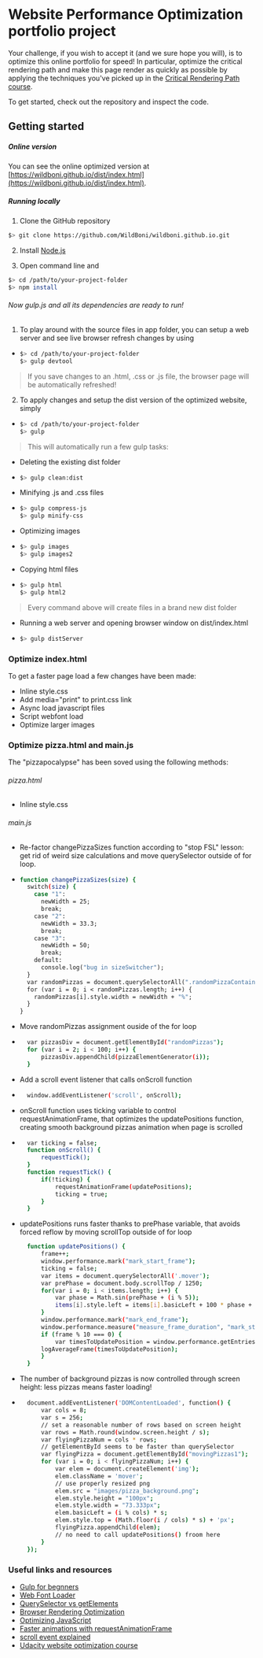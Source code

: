 # Website Performance Optimization portfolio project

Your challenge, if you wish to accept it (and we sure hope you will), is to optimize this online portfolio for speed! In particular, optimize the critical rendering path and make this page render as quickly as possible by applying the techniques you've picked up in the [Critical Rendering Path course](https://www.udacity.com/course/ud884).

To get started, check out the repository and inspect the code.

## Getting started

##### Online version

You can see the online optimized version at [https://wildboni.github.io/dist/index.html](https://wildboni.github.io/dist/index.html).


##### Running locally

1. Clone the GitHub repository

  ```sh
  $> git clone https://github.com/WildBoni/wildboni.github.io.git
  ```

2. Install [Node.js](https://nodejs.org/)

3.  Open command line and
  ``` sh
  $> cd /path/to/your-project-folder
  $> npm install
  ```
###### Now gulp.js and all its dependencies are ready to run!

1. To play around with the source files in app folder, you can setup a web server and see live browser refresh changes by using
- ``` sh
  $> cd /path/to/your-project-folder
  $> gulp devtool
  ```
>  If you save changes to an .html, .css or .js file, the browser page will be automatically refreshed!
2. To apply changes and setup the dist version of the optimized website, simply
- ``` sh
  $> cd /path/to/your-project-folder
  $> gulp
  ```
>This will automatically run a few gulp tasks:
- Deleting the existing dist folder
- ``` sh
  $> gulp clean:dist
  ```
- Minifying .js and .css files
- ``` sh
  $> gulp compress-js
  $> gulp minify-css
  ```
- Optimizing images
- ``` sh
  $> gulp images
  $> gulp images2
  ```
- Copying html files
- ``` sh
  $> gulp html
  $> gulp html2
  ```
> Every command above will create files in a brand new dist folder
- Running a web server and opening browser window on dist/index.html
- ``` sh
  $> gulp distServer
  ```

### Optimize index.html

To get a faster page load a few changes have been made:

- Inline style.css
- Add media="print" to print.css link
- Async load javascript files
- Script webfont load
- Optimize larger images

### Optimize pizza.html and main.js

The "pizzapocalypse" has been soved using the following methods:

###### pizza.html
- Inline style.css

###### main.js
- Re-factor changePizzaSizes function according to "stop FSL" lesson: get rid of weird size calculations and move querySelector outside of for loop.
- ``` sh
  function changePizzaSizes(size) {
    switch(size) {
      case "1":
        newWidth = 25;
        break;
      case "2":
        newWidth = 33.3;
        break;
      case "3":
        newWidth = 50;
        break;
      default:
        console.log("bug in sizeSwitcher");
    }
    var randomPizzas = document.querySelectorAll(".randomPizzaContainer");
    for (var i = 0; i < randomPizzas.length; i++) {
      randomPizzas[i].style.width = newWidth + "%";
    }
  }
  ```
- Move randomPizzas assignment ouside of the for loop
- ``` sh
    var pizzasDiv = document.getElementById("randomPizzas");
    for (var i = 2; i < 100; i++) {
        pizzasDiv.appendChild(pizzaElementGenerator(i));
    }
  ```
- Add a scroll event listener that calls onScroll function
- ``` sh
    window.addEventListener('scroll', onScroll);
  ```
- onScroll function uses ticking variable to control requestAnimationFrame, that optimizes the updatePositions function, creating smooth background pizzas animation when page is scrolled
- ``` sh
    var ticking = false;
    function onScroll() {
	    requestTick();
    }
    function requestTick() {
        if(!ticking) {
            requestAnimationFrame(updatePositions);
            ticking = true;
        }
    }
  ```
- updatePositions runs faster thanks to prePhase variable, that avoids forced reflow by moving scrollTop outside of for loop
  ``` sh
    function updatePositions() {
        frame++;
        window.performance.mark("mark_start_frame");
	    ticking = false;
        var items = document.querySelectorAll('.mover');
        var prePhase = document.body.scrollTop / 1250;
        for(var i = 0; i < items.length; i++) {
            var phase = Math.sin(prePhase + (i % 5));
            items[i].style.left = items[i].basicLeft + 100 * phase + 'px';
        }
        window.performance.mark("mark_end_frame");
        window.performance.measure("measure_frame_duration", "mark_start_frame", "mark_end_frame");
        if (frame % 10 === 0) {
            var timesToUpdatePosition = window.performance.getEntriesByName("measure_frame_duration");
        logAverageFrame(timesToUpdatePosition);
        }
    }
  ```
-  The number of background pizzas is now controlled through screen height: less pizzas means faster loading!
- ``` sh
    document.addEventListener('DOMContentLoaded', function() {
        var cols = 8;
        var s = 256;
        // set a reasonable number of rows based on screen height
        var rows = Math.round(window.screen.height / s);
        var flyingPizzaNum = cols * rows;
        // getElementById seems to be faster than querySelector
        var flyingPizza = document.getElementById("movingPizzas1");
        for (var i = 0; i < flyingPizzaNum; i++) {
            var elem = document.createElement('img');
            elem.className = 'mover';
            // use properly resized png
            elem.src = "images/pizza_background.png";
            elem.style.height = "100px";
            elem.style.width = "73.333px";
            elem.basicLeft = (i % cols) * s;
            elem.style.top = (Math.floor(i / cols) * s) + 'px';
            flyingPizza.appendChild(elem);
            // no need to call updatePositions() froom here
        }
    });
  ```
### Useful links and resources
* [Gulp for begnners](https://css-tricks.com/gulp-for-beginners/)
* [Web Font Loader](https://github.com/typekit/webfontloader)
* [QuerySelector vs getElements](http://stackoverflow.com/questions/14377590/queryselector-and-queryselectorall-vs-getelementsbyclassname-and-getelementbyid)
* [Browser Rendering Optimization](https://github.com/nghuuphuoc/Browser-Rendering-Optimization)
* [Optimizing JavaScript](https://developers.google.com/web/fundamentals/performance/critical-rendering-path/adding-interactivity-with-javascript.html "javascript")
* [Faster animations with requestAnimationFrame](http://www.html5rocks.com/en/tutorials/speed/animations/#debouncing-scroll-events)
* [scroll event explained](https://developer.mozilla.org/en-US/docs/Web/Events/scroll)
* [Udacity website optimization course](https://www.udacity.com/course/website-performance-optimization--ud884)

